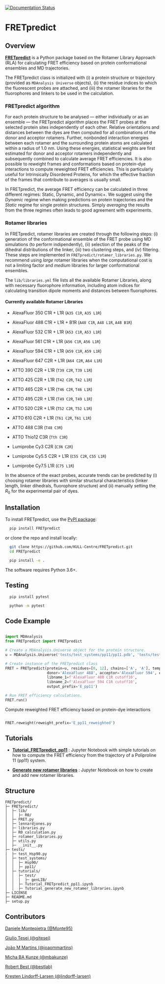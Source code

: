 [![Documentation Status](https://readthedocs.org/projects/fretpredict/badge/?version=latest)](https://fretpredict.readthedocs.io/en/latest/?badge=latest)

FRETpredict
===========

Overview
--------

__[FRETpredict](https://doi.org/10.1101/2023.01.27.525885)__ is a Python package based on the Rotamer Library Approach (RLA) for calculating FRET efficiency based on protein conformational ensembles and MD trajectories.

The FRETpredict class is initialized with (i) a protein structure or trajectory (provided as `MDAnalysis Universe` objects), (ii) the residue indices to which the fluorescent probes are attached, and (iii) the rotamer libraries for the fluorophores and linkers to be used in the calculation.

### FRETpredict algorithm

For each protein structure to be analysed — either individually or as an ensemble — the FRETpredict algorithm places the FRET probes at the selected protein sites independently of each other. Relative orientations and distances between the dyes are then computed for all combinations of the donor and acceptor rotamers. Further, nonbonded interaction energies between each rotamer and the surrounding protein atoms are calculated within a radius of 1.0 nm. Using these energies, statistical weights are first estimated for donor and acceptor rotamers independently and subsequently combined to calculate average FRET efficiencies. It is also possible to reweight frames and conformations based on protein-dye interactions to compute reweighted FRET efficiencies. This is particularly useful for Intrinsically Disordered Proteins, for which the effective fraction of the frames that contribute to averages is usually small.

In FRETpredict, the average FRET efficiency can be calculated in three different regimes: Static, Dynamic, and Dynamic+. We suggest using the _Dynamic_ regime when making predictions on protein trajectories and the _Static_ regime for single protein structures. Simply _averaging_ the results from the three regimes often leads to good agreement with experiments.


### Rotamer libraries
In FRETpredict, rotamer libraries are created through the following steps: (i) generation of the conformational ensemble of the FRET probe using MD simulations (to perform indipendently), (ii) selection of the peaks of the dihedral distributions of the linker, (iii) two clustering steps, and (iv) filtering. These steps are implemented in `FRETpredict/rotamer_libraries.py`. We recommend using _large_ rotamer libraries when the computational cost is not a limiting factor and _medium_ libraries for larger conformational ensembles.

The `lib/libraries.yml` file lists all the available Rotamer Libraries, along with necessary fluorophore information, including atom indices for calculating transition dipole moments and distances between fluorophores.

#### Currently available Rotamer Libraries
- AlexaFluor 350 C1R + L1R (`A35 C1R`, `A35 L1R`)
- AlexaFluor 488 C1R + L1R + B1R (`A48 C1R`, `A48 L1R`, `A48 B1R`)
- AlexaFluor 532 C1R + L1R (`A53 C1R`, `A53 L1R`)
- AlexaFluor 561 C1R + L1R (`A56 C1R`, `A56 L1R`)
- AlexaFluor 594 C1R + L1R (`A59 C1R`, `A59 L1R`)
- AlexaFluor 647 C2R + L1R (`A64 C2R`, `A64 L1R`)

- ATTO 390 C2R + L1R (`T39 C2R`, `T39 L1R`)
- ATTO 425 C2R + L1R (`T42 C2R`, `T42 L1R`)
- ATTO 465 C2R + L1R (`T46 C2R`, `T46 L1R`)
- ATTO 495 C2R + L1R (`T49 C2R`, `T49 L1R`)
- ATTO 520 C2R + L1R (`T52 C2R`, `T52 L1R`)
- ATTO 610 C2R + L1R (`T61 C2R`, `T61 L1R`)
- ATTO 488 C3R (`T48 C3R`)
- ATTO Thio12 C3R (`Tth C3R`)

- Lumiprobe Cy3 C2R (`C3N C2R`)
- Lumiprobe Cy5.5 C2R + L1R (`C55 C2R`, `C55 L1R`)
- Lumiprobe Cy7.5 L1R (`C75 L1R`)

In the absence of the exact probes, accurate trends can be predicted by (i) choosing rotamer libraries with similar structural characteristics (linker length, linker dihedrals, fluorophore structure) and (ii) manually setting the $R_0$ for the experimental pair of dyes.

Installation
------------

To install FRETpredict, use the [PyPI package](https://pypi.org/project/FRETpredict):

```bash
  pip install FRETpredict
```

or clone the repo and install locally:

```bash
  git clone https://github.com/KULL-Centre/FRETpredict.git
  cd FRETpredict

  pip install -e . 
```

The software requires Python 3.6+.

Testing
-------

```bash
  pip install pytest

  python -m pytest
```

Code Example
------------

```python

import MDAnalysis
from FRETpredict import FRETpredict

# Create a MDAnalysis.Universe object for the protein structure.
u = MDAnalysis.Universe('tests/test_systems/pp11/pp11.pdb', 'tests/test_systems/pp11/pp11.xtc')

# Create instance of the FRETpredict class
FRET = FRETpredict(protein=u, residues=[0, 12], chains=['A', 'A'], temperature=298, 
                   donor='AlexaFluor 488', acceptor='AlexaFluor 594', electrostatic=True,
                   libname_1=f'AlexaFluor 488 C1R cutoff10',
                   libname_2=f'AlexaFluor 594 C1R cutoff10',  
                   output_prefix='E_pp11')

# Run FRET efficiency calculations.
FRET.run()

```
Compute reweighted FRET efficiency based on protein-dye interactions

```python

FRET.reweight(reweight_prefix='E_pp11_reweighted')

```


Tutorials
---------

- __[Tutorial_FRETpredict_pp11](https://github.com/Monte95/FRETpredict/blob/62ee39e82e82691a237da8e927d686378aff5fb1/tests/tutorials/Tutorial_FRETpredict_pp11.ipynb)__ : Jupyter Notebook with simple tutorials on how to compute the FRET efficiency from the trajectory of a Poliproline 11 (pp11) system.

- __[Generate new rotamer libraries](https://github.com/Monte95/FRETpredict/blob/eef8bf0d219109ada605e943ecc4b1aa9dde86df/tests/tutorials/Tutorial_generate_new_rotamer_libraries.ipynb)__ : Jupyter Notebook on how to create and add new rotamer libraries.


Structure
---------
```
FRETpredict/
├─ FRETpredict/
│  ├─ lib/
│  │  ├─ R0/
│  ├─ FRET.py
│  ├─ lennardjones.py
│  ├─ libraries.py
│  ├─ R0_calculation.py
│  ├─ rotamer_libraries.py
│  ├─ utils.py
│  ├─ __init__.py
├─ tests/
|  ├─ test_Hsp90.py
│  ├─ test_systems/
│  │  ├─ Hsp90/
│  │  ├─ pp11/
│  ├─ tutorials/
│  │  ├─ test/
│  │  |  ├─ genLIB/
│  │  ├─ Tutorial_FRETpredict_pp11.ipynb
│  │  ├─ Tutorial_generate_new_rotamer_libraries.ipynb
├─ LICENSE
├─ README.md
├─ setup.py
```

Contributors
-------------

[Daniele Montepietra (@Monte95)](https://github.com/Monte95)

[Giulio Tesei (@gitesei)](https://github.com/gitesei)

[João M Martins (@joaommartins)](https://github.com/joaommartins)

[Micha BA Kunze (@mbakunze)](https://github.com/mbakunze)

[Robert Best (@bestlab)](https://github.com/bestlab)

[Kresten Lindorff-Larsen (@lindorff-larsen)](https://github.com/lindorff-larsen)

